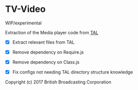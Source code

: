 # TV-Video

WIP/experimental  

Extraction of the Media player code from [TAL](https://www.github.com/bbc/tal)  

 - [x] Extract relevant files from TAL  
 - [x] Remove dependency on Require.js  
 - [x] Remove dependency on Class.js  
 - [x] Fix configs not needing TAL directory structure knowledge  




 Copyright (c) 2017 British Broadcasting Corporation
